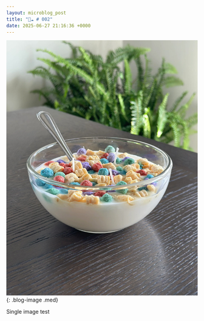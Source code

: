 ```yaml
---
layout: microblog_post
title: "🔵☁️ # 002"
date: 2025-06-27 21:16:36 +0000
---
```


![single-image-test](/assets/images/microblog/single-image-test-0.jpg){: .blog-image .med}

Single image test
